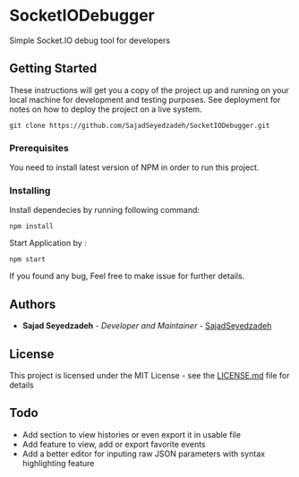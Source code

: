 
# SocketIODebugger

Simple Socket.IO debug tool for developers

## Getting Started

These instructions will get you a copy of the project up and running on your local machine for development and testing purposes. See deployment for notes on how to deploy the project on a live system.

```
git clone https://github.com/SajadSeyedzadeh/SocketIODebugger.git
```

### Prerequisites

You need to install latest version of NPM in order to run this project.


### Installing

Install dependecies by running following command:
```
npm install
```
Start Application by :
```
npm start
```
If you found any bug, Feel free to make issue for further details.




## Authors

* **Sajad Seyedzadeh** - *Developer and Maintainer* - [SajadSeyedzadeh](https://github.com/SajadSeyedzadeh)


## License

This project is licensed under the MIT License - see the [LICENSE.md](LICENSE.md) file for details

## Todo

* Add section to view histories or even export it in usable file
* Add feature to view, add or export favorite events
* Add a better editor for inputing raw JSON parameters with syntax highlighting feature 
